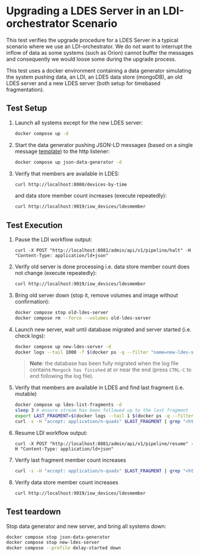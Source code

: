 # Upgrading a LDES Server in an LDI-orchestrator Scenario
This test verifies the upgrade procedure for a LDES Server in a typical scenario where we use an LDI-orchestrator. We do not want to interrupt the inflow of data as some systems (such as Orion) cannot buffer the messages and consequently we would loose some during the upgrade process.

This test uses a docker environment containing a data generator simulating the system pushing data, an LDI, an LDES data store (mongoDB), an old LDES server and a new LDES server (both setup for timebased fragmentation).

## Test Setup
1. Launch all systems except for the new LDES server: 
    ```bash 
    docker compose up -d 
    ```

2. Start the data generator pushing JSON-LD messages (based on a single message [template](./data/device.template.json)) to the http listener:
    ```bash
    docker compose up json-data-generator -d
    ```

3. Verify that members are available in LDES:
    ```bash
    curl http://localhost:8080/devices-by-time
    ```
    and data store member count increases (execute repeatedly):
    ```bash
    curl http://localhost:9019/iow_devices/ldesmember
    ```

## Test Execution
1. Pause the LDI workflow output:
    ```
    curl -X POST "http://localhost:8081/admin/api/v1/pipeline/halt" -H "Content-Type: application/ld+json"
    ```

2. Verify old server is done processing i.e. data store member count does not change (execute repeatedly):
    ```bash
    curl http://localhost:9019/iow_devices/ldesmember
    ```

3. Bring old server down (stop it, remove volumes and image without confirmation):
    ```bash 
    docker compose stop old-ldes-server 
    docker compose rm --force --volumes old-ldes-server
    ```

4. Launch new server, wait until database migrated and server started (i.e. check logs):
    ```bash
    docker compose up new-ldes-server -d
    docker logs --tail 1000 -f $(docker ps -q --filter "name=new-ldes-server$")
    ```

    > **Note**: the  database has been fully migrated when the log file contains `Mongock has finished` at or near the end (press `CTRL-C` to end following the log file).

5. Verify that members are available in LDES and find last fragment (i.e. mutable)
    ```bash
    docker compose up ldes-list-fragments -d
    sleep 3 # ensure stream has been followed up to the last fragment
    export LAST_FRAGMENT=$(docker logs --tail 1 $(docker ps -q --filter "name=ldes-list-fragments$"))
    curl -s -H "accept: application/n-quads" $LAST_FRAGMENT | grep "<https://w3id.org/tree#member>" | wc -l
    ```

6. Resume LDI workflow output:
    ```
    curl -X POST "http://localhost:8081/admin/api/v1/pipeline/resume" -H "Content-Type: application/ld+json"
    ```

7. Verify last fragment member count increases
    ```bash
    curl -s -H "accept: application/n-quads" $LAST_FRAGMENT | grep "<https://w3id.org/tree#member>" | wc -l
    ```

8. Verify data store member count increases
    ```bash
    curl http://localhost:9019/iow_devices/ldesmember
    ```

## Test teardown
Stop data generator and new server, and bring all systems down:
```bash
docker compose stop json-data-generator
docker compose stop new-ldes-server
docker compose --profile delay-started down
```
